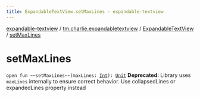 ```yaml
---
title: ExpandableTextView.setMaxLines - expandable-textview
---
```


[expandable-textview](../../index.html) / [tm.charlie.expandabletextview](../index.html) / [ExpandableTextView](index.html) / [setMaxLines](.)

# setMaxLines

`open fun ~~setMaxLines~~(maxLines: `[`Int`](https://kotlinlang.org/api/latest/jvm/stdlib/kotlin/-int/index.html)`): `[`Unit`](https://kotlinlang.org/api/latest/jvm/stdlib/kotlin/-unit/index.html)
**Deprecated:** Library uses `maxLines` internally to ensure correct behavior. Use collapsedLines or expandedLines property instead

